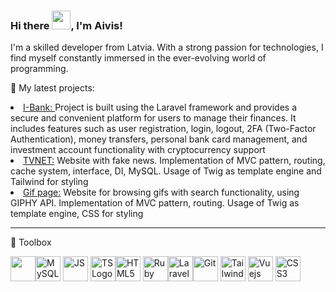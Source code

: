 ### Hi there <img src="https://raw.githubusercontent.com/MartinHeinz/MartinHeinz/master/wave.gif" width="30px">, I'm Aivis!

I'm a skilled developer from Latvia. With a strong passion for technologies, I find myself constantly immersed in the ever-evolving world of programming. 

 <p>&#128296 My latest projects:</p>
 <li><a href="https://github.com/aivis-vigo/InternetBank">I-Bank: </a>Project is built using the Laravel framework and provides a secure and convenient platform for users to manage their finances. It includes features such as user registration, login, logout, 2FA (Two-Factor Authentication), money transfers, personal bank card management, and investment account functionality with cryptocurrency support</li>
 <li><a href="https://github.com/aivis-vigo/CartoonApi">TVNET:</a> Website with fake news. Implementation of MVC pattern, routing, cache system, interface, DI, MySQL. Usage of Twig as template engine and Tailwind for styling</li>
<li><a href="https://github.com/aivis-vigo/TVNET">Gif page:</a> Website for browsing gifs with search functionality, using GIPHY API. Implementation of MVC pattern, routing. Usage of Twig as template engine, CSS for styling</li>

---









🧰 Toolbox

<img src="https://github.com/aivis-vigo/aivis-vigo/assets/120174645/5379d204-130f-42b1-83c5-ddaa8c0c51e6)" width="40" /><img src="https://github.com/aivis-vigo/aivis-vigo/assets/120174645/e207d736-c736-4dde-8c1b-25849ff72dba)" alt="MySQL Logo" width="40" />  <img src="https://github.com/aivis-vigo/aivis-vigo/assets/120174645/09ae8c84-ef1c-4e26-89a0-27408f320198" alt="JS" width="40" />  <img src="https://github.com/aivis-vigo/aivis-vigo/assets/120174645/9c4170d7-bfc9-435c-91ff-2ceb9a8ac431" alt="TS Logo" width="40" /><img src="https://github.com/aivis-vigo/aivis-vigo/assets/120174645/1d7371f6-f3d0-4125-8351-2d3af309120b" alt="HTML5 Logo" width="40" height="40"/> <img src="https://github.com/aivis-vigo/aivis-vigo/assets/120174645/6a223b5a-28c4-4200-bb82-d8da8126465d" alt="Ruby" width="40" /><img src="https://github.com/aivis-vigo/aivis-vigo/assets/120174645/7e0ff406-8331-40e7-bb33-32ae48a3714d" alt="Laravel" width="40" /><img src="https://github.com/aivis-vigo/aivis-vigo/assets/120174645/b10b0485-ba99-4b77-8493-2beb7dbe58f3" alt="Git" width="40" /> <img src="https://github.com/aivis-vigo/aivis-vigo/assets/120174645/d222404a-453f-4576-809c-9a39274b9da2" alt="Tailwinds" width="40" height="40"/>  <img src="https://github.com/aivis-vigo/aivis-vigo/assets/120174645/3413c603-6505-4dde-9f73-0ba32860ede7" alt="Vuejs" width="40" height="40"/> <img src="https://github.com/aivis-vigo/aivis-vigo/assets/120174645/84c8622c-31e8-4dc4-869a-3fec3fe4afb6" alt="CSS3" width="40" height="40"/>
